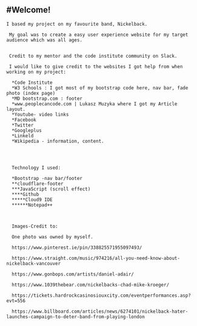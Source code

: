 
   <h2>  #Welcome! </h2>


    I based my project on my favourite band, Nickelback. 
	 
	 My goal was to create a easy user experience website for my target audience which was all ages.
	 
	 
	 Credit to my mentor and the code institute community on Slack.
	 
	 I would like to give credit to the websites I got help from when working on my project:
	  
	  *Code Institute 
	  *W3 Schools : I got most of my bootstrap code here, nav bar, fade photo (index page) 
      *MD bootstrap.com : footer
      *www.peoplecancode.com | Lukasz Muzyka where I got my Article layout.
	  *Youtube- video links
	  *Facebook
	  *Twitter
	  *Googleplus
	  *Linkeld
	  *Wikipedia - information, content.
	  
	  
	  
	  
	  Technology I used:
	  
	  *Bootstrap -nav bar/footer 
	  **cloudflare-footer
	  ***JavaScript (scroll effect)
	  ****Github
	  *****Cloud9 IDE
	  ******Notepad++
	  
	  
	  
	  Images-Credit to:
	  
	  One photo was owned by myself.
	  
	  https://www.pinterest.ie/pin/338825571955097493/
	  
	  https://www.straight.com/music/974216/all-you-need-know-about-nickelback-vancouver
	  
	  https://www.gonbops.com/artists/daniel-adair/
	  
	  https://www.1039thebear.com/nickelbacks-chad-mike-kroeger/
	  
	  https://tickets.hardrockcasinosiouxcity.com/eventperformances.asp?evt=556
	  
	  https://www.billboard.com/articles/news/6274101/nickelback-hater-launches-campaign-to-deter-band-from-playing-london
	 
	 
	 

